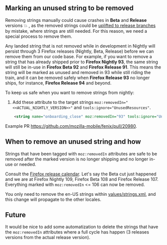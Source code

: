 ## Marking an unused string to be removed

Removing strings manually could cause crashes in **Beta** and **Release** versions 💥 , as the removed strings could be [uplifted to release branches](https://github.com/mozilla-mobile/fenix/pull/20364) by mistake, where strings are still needed. For this reason, we need a special process to remove them.

Any landed string that is not removed while in development in Nightly will persist through 3 Firefox releases (Nightly, Beta, Release) before we can remove them from our code base. For example,
if you want to remove a string that has already shipped prior to **Firefox Nightly 93**, the same string will still be in-use in **Firefox Beta 92** and **Firefox Release 91**. This means the string will be marked as unused and removed in 93 while still riding the train, and it can be removed safely when **Firefox Release 93** no longer ships, for instance, **Firefox Release 94** and beyond.

To keep us safe when you want to remove strings from nightly: 

1. Add these attribute to the target strings `moz:removedIn="<<ACTUAL_NIGHTLY_VERSION>>"` and `tools:ignore="UnusedResources"`.

```xml   
    <string name="onboarding_close" moz:removedIn="93" tools:ignore="UnusedResources">Close</string>
```
Example PR https://github.com/mozilla-mobile/fenix/pull/20980.

## When to remove an unused string and how

Strings that have been tagged with `moz:removedIn` attributes are safe to be removed after the marked version is no longer shipping and no longer in-use or needed. 

Consult the [Firefox release calendar](https://wiki.mozilla.org/Release_Management/Calendar). Let's say the Beta cut just happened and we are at Firefox Nightly 109, Firefox Beta 108 and Firefox Release 107. Everything marked with `moz:removedIn` <= 106 can now be removed.

You only need to remove the en-US strings within [values/strings.xml](https://searchfox.org/mozilla-mobile/source/fenix/app/src/main/res/values/strings.xml), and this change will propagate to the other locales.

## Future

It would be nice to add some automatization to delete the strings that have the `moz:removedIn` attributes where a full cycle has happen (3 releases versions from the actual release version).